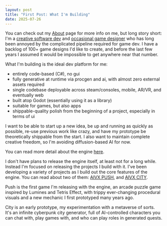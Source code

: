 ```yaml
---
layout: post
title: "First Post: What I'm Building"
date: 2025-07-26
---
```


You can check out my [About](/about/) page for more info on me, but long story short: I'm a [creative software dev](https://nevercenter.com) and [occasional game designer](https://www.metacritic.com/game/shibuya/) who has long been annoyed by the complicated pipeline required for game dev. I have a backlog of 100+ game designs I'd like to create, and before the last few years I assumed it would be impossible to get anywhere near that number.

What I'm building is the ideal dev platform for me: 
- entirely code-based (C#), no gui 
- fully generative at runtime via procgen and ai, with almost zero external assets required 
- single codebase deployable across steam/consoles, mobile, AR/VR, and eventually web
- built atop Godot (essentially using it as a library)
- suitable for games, but also apps
- shippable-quality polish from the beginning of a project, especially in terms of ui

I want to be able to start up a new idea, be up and running as quickly as possible, re-use previous work like crazy, and have my prototype be theoretically shippable from the start. I also want to maintain complete creative freedom, so I'm avoiding diffusion-based AI for now.

You can read more detail about the engine [here](/engine/).

I don't have plans to release the engine itself, at least not for a long while. Instead I'm focused on releasing the projects I build with it. I've been developing a variety of projects as I build out the core features of the engine. You can read about two of them: [AIVX PUSH](/push/), and [AIVX CITY](/city/). 

Push is the first game I'm releasing with the engine, an arcade puzzle game inspired by Lumines and Tetris Effect, with trippy ever-changing procedural visuals and a new mechanic I first prototyped many years ago.

City is an early prototype, my experimentation with a metaverse of sorts. It's an infinite cyberpunk city generator, full of AI-controlled characters you can chat with, play games with, and who can play roles in generated quests.

